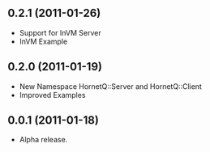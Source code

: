 ## 0.2.1 (2011-01-26)

* Support for InVM Server
* InVM Example

## 0.2.0 (2011-01-19)

* New Namespace HornetQ::Server and HornetQ::Client
* Improved Examples

## 0.0.1 (2011-01-18)

* Alpha release.
